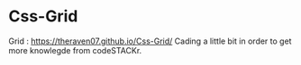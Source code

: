 # Css-Grid
Grid : https://theraven07.github.io/Css-Grid/
Cading a little bit in order to get more knowlegde from codeSTACKr.
